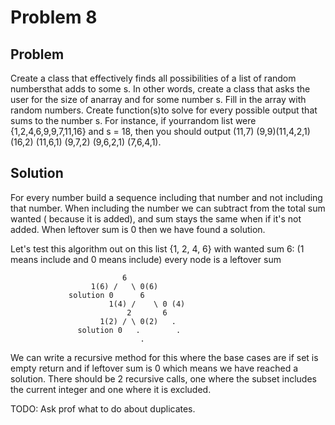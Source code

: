# Problem 8

## Problem

Create a class that effectively finds all possibilities of a list of random numbersthat adds to some s.  In other words, create a class that asks the user for the size of anarray and for some number s.  Fill in the array with random numbers.  Create function(s)to solve for every possible output that sums to the number s.  For instance, if yourrandom list were {1,2,4,6,9,9,7,11,16} and s = 18, then you should output (11,7) (9,9)(11,4,2,1) (16,2) (11,6,1) (9,7,2) (9,6,2,1) (7,6,4,1).

## Solution

For every number build a sequence including that number and not including that number. When including the number we can subtract from the total sum wanted ( because it is added), and sum stays the same when if it's not added. When leftover sum is 0 then we have found a solution.


Let's test this algorithm out on this list {1, 2, 4, 6} with wanted sum 6:
(1 means include and 0 means include) every node is a leftover sum

                             6
                      1(6) /   \ 0(6)
                 solution 0      6
                          1(4) /    \ 0 (4)
                              2       6 
                        1(2) / \ 0(2)   .
                   solution 0   .        .
                                 .


We can write a recursive method for this where the base cases are if set is empty return and if leftover sum is 0 which means we have reached a solution. There should be 2 recursive calls, one where the subset includes the current integer and one where it is excluded.

TODO:
    Ask prof what to do about duplicates.

